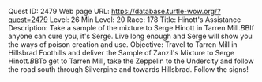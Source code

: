 Quest ID: 2479
Web page URL: https://database.turtle-wow.org/?quest=2479
Level: 26
Min Level: 20
Race: 178
Title: Hinott's Assistance
Description: Take a sample of the mixture to Serge Hinott in Tarren Mill.$B$BIf anyone can cure you, it's Serge. Live long enough and Serge will show you the ways of poison creation and use.
Objective: Travel to Tarren Mill in Hillsbrad Foothills and deliver the Sample of Zanzil's Mixture to Serge Hinott.$B$BTo get to Tarren Mill, take the Zeppelin to the Undercity and follow the road south through Silverpine and towards Hillsbrad. Follow the signs!
